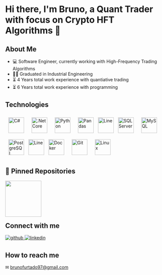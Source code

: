 # Hi there,  I'm Bruno, a Quant Trader with focus on Crypto HFT Algorithms 🚀
## About Me
- 💻 Software Engineer, currently working with High-Frequency Trading Algorithms
- 👨‍🎓 Graduated in Industrial Engineering
- ⏳ 4 Years total work experience with quantiative trading
- ⏳ 6 Years total work experience with programming

## Technologies
<div align="left">  
<a href="https://docs.microsoft.com/en-us/dotnet/csharp/" target="_blank"><img style="margin: 10px" src="https://profilinator.rishav.dev/skills-assets/csharp-original.svg" alt="C#" height="50" /></a>  
<a href="https://dotnet.microsoft.com/download" target="_blank"><img style="margin: 10px" src="https://profilinator.rishav.dev/skills-assets/dotnetcore.png" alt=".Net Core" height="50" /></a>  
<a href="https://www.python.org/" target="_blank"><img style="margin: 10px" src="https://profilinator.rishav.dev/skills-assets/python-original.svg" alt="Python" height="50" /></a>
<a href="https://pandas.pydata.org/" target="_blank"><img style="margin: 10px" src="https://pandas.pydata.org/static/img/pandas_secondary.svg" alt="Pandas" height="50" /></a>
<img "style="pointer-events: none; cursor: default; margin: 10px" src="https://static.thenounproject.com/png/1729056-200.png" alt="Line" height="50" /></img>
<a href="https://www.microsoft.com/en-us/sql-server/sql-server-downloads" target="_blank"><img style="margin: 10px" src="https://www.svgrepo.com/show/303229/microsoft-sql-server-logo.svg" alt="SQL Server" height="50" /></a>
<a href="https://www.mysql.com/" target="_blank"><img style="margin: 10px" src="https://profilinator.rishav.dev/skills-assets/mysql-original-wordmark.svg" alt="MySQL" height="50" /></a>  
<a href="https://www.postgresql.org/" target="_blank"><img style="margin: 10px" src="https://profilinator.rishav.dev/skills-assets/postgresql-original-wordmark.svg" alt="PostgreSQL" height="50" /></a>  
<img "style="pointer-events: none; cursor: default; margin: 10px" src="https://static.thenounproject.com/png/1729056-200.png" alt="Line" height="50" /></img>
<a href="https://www.docker.com/" target="_blank"><img style="margin: 10px" src="https://profilinator.rishav.dev/skills-assets/docker-original-wordmark.svg" alt="Docker" height="50" /></a>  
<a href="https://github.com/" target="_blank"><img style="margin: 10px" src="https://profilinator.rishav.dev/skills-assets/git-scm-icon.svg" alt="Git" height="50" /></a>  
<a href="https://www.linux.org/" target="_blank"><img style="margin: 10px" src="https://profilinator.rishav.dev/skills-assets/linux-original.svg" alt="Linux" height="50" /></a>  
</div>

## 📌 Pinned Repositories

<div width="100%" align="center">
  <a align="left" href="https://github.com/brnfurtado/CRUD_CryptoData" title="CRUD_CryptoData">
    <img align="left" height="115" src="https://github-readme-stats.vercel.app/api/pin/?username=brnfurtado&repo=CRUD_CryptoData&theme=react&border_color=61dafb&border_radius=10">
  </a>
</div>

<br/><br/><br/><br/><br/><br/>

## Connect with me  
<div align="left">
<a href="https://github.com/brnfurtado" target="_blank">
<img src=https://img.shields.io/badge/github-%2324292e.svg?&style=for-the-badge&logo=github&logoColor=white alt=github style="margin-bottom: 5px;" />
</a>
<a href="https://linkedin.com/in/brunofurtadoo" target="_blank">
<img src=https://img.shields.io/badge/linkedin-%231E77B5.svg?&style=for-the-badge&logo=linkedin&logoColor=white alt=linkedin style="margin-bottom: 5px;" />
</a>
</div>  
  

## How to reach me
✉ brunofurtado97@gmail.com
